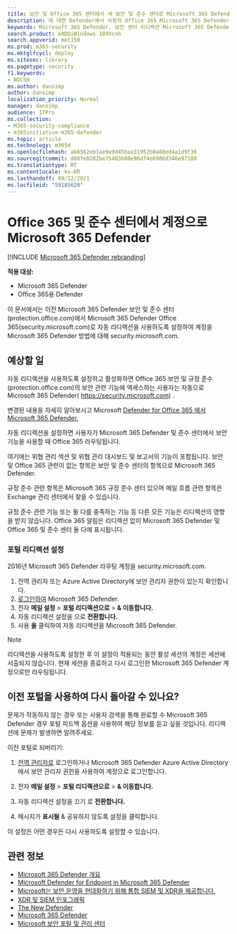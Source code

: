 ```yaml
---
title: 보안 및 Office 365 센터에서 새 보안 및 준수 센터로 Microsoft 365 Defender
description: 에 대한 Defender에서 사용자 Office 365 Microsoft 365 Defender.
keywords: Microsoft 365 Defender, 보안 센터 리디렉션 Microsoft 365 Defender 시작
search.product: eADQiWindows 10XVcnh
search.appverid: met150
ms.prod: m365-security
ms.mktglfcycl: deploy
ms.sitesec: library
ms.pagetype: security
f1.keywords:
- NOCSH
ms.author: dansimp
author: dansimp
localization_priority: Normal
manager: dansimp
audience: ITPro
ms.collection:
- M365-security-compliance
- m365initiative-m365-defender
ms.topic: article
ms.technology: m365d
ms.openlocfilehash: ab8562eb1ae9a9d45baa31952b0a88ed4a1d9f36
ms.sourcegitcommit: d08fe0282be75483608e96df4e6986d346e97180
ms.translationtype: MT
ms.contentlocale: ko-KR
ms.lasthandoff: 09/12/2021
ms.locfileid: "59185620"
---
```

# <a name="redirecting-accounts-from-office-365-security-and-compliance-center-to-microsoft-365-defender"></a>Office 365 및 준수 센터에서 계정으로 Microsoft 365 Defender

[!INCLUDE [Microsoft 365 Defender rebranding](../includes/microsoft-defender.md)]

**적용 대상:**

- Microsoft 365 Defender
- Office 365용 Defender

이 문서에서는 이전 Microsoft 365 Defender 보안 및 준수 센터(protection.office.com)에서 Microsoft 365 Defender Office 365(security.microsoft.com)로 자동 리디렉션을 사용하도록 설정하여 계정을 Microsoft 365 Defender 방법에 대해 security.microsoft.com.

## <a name="what-to-expect"></a>예상할 일
자동 리디렉션을 사용하도록 설정하고 활성화하면 Office 365 보안 및 규정 준수(protection.office.com)의 보안 관련 기능에 액세스하는 사용자는 자동으로 Microsoft 365 Defender( https://security.microsoft.com) .  

변경된 내용을 자세히 알아보시고 Microsoft [Defender for Office 365 에서 Microsoft 365 Defender.](microsoft-365-security-center-mdo.md)

자동 리디렉션을 설정하면 사용자가 Microsoft 365 Defender 및 준수 센터에서 보안 기능을 사용할 때 Office 365 라우팅됩니다.

여기에는 위협 관리 섹션 및 위협 관리 대시보드 및 보고서의 기능이 포함됩니다. 보안 및 Office 365 관련이 없는 항목은 보안 및 준수 센터의 항목으로 Microsoft 365 Defender.

규정 준수 관련 항목은 Microsoft 365 규정 준수 센터 있으며 메일 흐름 관련 항목은 Exchange 관리 센터에서 찾을 수 있습니다.

규정 준수 관련 기능 또는 둘 다를 충족하는 기능 등 다른 모든 기능은 리디렉션의 영향을 받지 않습니다. Office 365 알림은 리디렉션 없이 Microsoft 365 Defender 및 Office 365 및 준수 센터 둘 다에 표시됩니다.  

### <a name="set-up-portal-redirection"></a>포털 리디렉션 설정
2016년 Microsoft 365 Defender 라우팅 계정을 security.microsoft.com.

1. 전역 관리자 또는 Azure Active Directory에 보안 관리자 권한이 있는지 확인합니다.
2. [로그인하여](https://security.microsoft.com/) Microsoft 365 Defender.
3. 전자 **메일 설정**  >  **포털 리디렉션으로**  >  **& 이동합니다.**  
4. 자동 리디렉션 설정을 으로 **전환합니다.**
5. 사용 **을** 클릭하여 자동 리디렉션을 Microsoft 365 Defender.

> [!NOTE]
> 리디렉션을 사용하도록 설정한 후 이 설정이 적용되는 동안 활성 세션의 계정은 세션에서출되지 않습니다. 현재 세션을 종료하고 다시 로그인한 Microsoft 365 Defender 계정으로만 라우팅됩니다.

## <a name="can-i-go-back-to-using-the-former-portal"></a>이전 포털을 사용하여 다시 돌아갈 수 있나요?
문제가 작동하지 않는 경우 또는 사용자 검색을 통해 완료할 수 Microsoft 365 Defender 경우 포털 피드백 옵션을 사용하여 해당 정보를 듣고 싶을 것입니다. 리디렉션에 문제가 발생하면 알려주세요.

이전 포털로 되버리기:

1. [전역 관리자로](https://security.microsoft.com/) 로그인하거나 Microsoft 365 Defender Azure Active Directory에서 보안 관리자 권한을 사용하여 계정으로 로그인합니다.

2. 전자 **메일 설정**  >  **포털 리디렉션으로**  >  **& 이동합니다.**

3. 자동 리디렉션 설정을 끄기 로 **전환합니다.**

4. 메시지가 **표시될** & 공유하지 않도록 설정을 클릭합니다.

이 설정은 어떤 경우든 다시 사용하도록 설정할 수 있습니다.

## <a name="related-information"></a>관련 정보
- [Microsoft 365 Defender 개요](overview-security-center.md)
- [Microsoft Defender for Endpoint in Microsoft 365 Defender](microsoft-365-security-center-mde.md)
- [Microsoft는 보안 운영을 현대화하기 위해 통합 SIEM 및 XDR을 제공합니다.](https://www.microsoft.com/security/blog/?p=91813) 
- [XDR 및 SIEM 인포그래픽](https://afrait.com/blog/xdr-versus-siem/) 
- [The New Defender](https://afrait.com/blog/the-new-defender/) 
- [Microsoft 365 Defender](https://www.microsoft.com/microsoft-365/security/microsoft-365-defender) 
- [Microsoft 보안 포털 및 관리 센터](portals.md)
